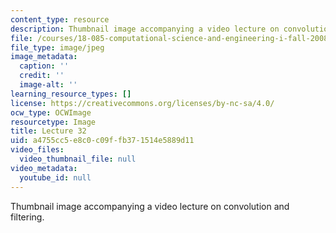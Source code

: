 ```yaml
---
content_type: resource
description: Thumbnail image accompanying a video lecture on convolution and filtering.
file: /courses/18-085-computational-science-and-engineering-i-fall-2008/a4755cc5e8c0c09ffb371514e5889d11_32.jpg
file_type: image/jpeg
image_metadata:
  caption: ''
  credit: ''
  image-alt: ''
learning_resource_types: []
license: https://creativecommons.org/licenses/by-nc-sa/4.0/
ocw_type: OCWImage
resourcetype: Image
title: Lecture 32
uid: a4755cc5-e8c0-c09f-fb37-1514e5889d11
video_files:
  video_thumbnail_file: null
video_metadata:
  youtube_id: null
---
```

Thumbnail image accompanying a video lecture on convolution and filtering.